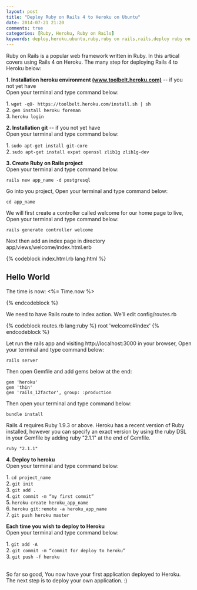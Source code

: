 ```yaml
---
layout: post
title: "Deploy Ruby on Rails 4 to Heroku on Ubuntu"
date: 2014-07-21 21:20
comments: true
categories: [Ruby, Heroku, Ruby on Rails]
keywords: deploy,heroku,ubuntu,ruby,ruby on rails,rails,deploy ruby on rails project to heroku on ubuntu
---
```


<p>
  Ruby on Rails is a popular web framework written in Ruby. In this artical covers using Rails 4 on Heroku. The many step for deploying Rails 4 to Heroku below:
</p>

<p>
  <strong>1. Installation heroku environment <a href="https://toolbelt.heroku.com/">(www.toolbelt.heroku.com)</a></strong> -- if you not yet have<br/>
  Open your terminal and type command below:<br/>
</p>

<p>
  1. <code>wget -qO- https://toolbelt.heroku.com/install.sh | sh</code><br/>
  2. <code>gem install heroku foreman</code><br/>
  3. <code>heroku login</code><br/>
</p>

<p>
  <strong>2. Installation git</strong> -- if you not yet have<br/>
  Open your terminal and type command below:<br/>
</p>

<p>
  1. <code>sudo apt-get install git-core</code><br/>
  2. <code>sudo apt-get install expat openssl zlib1g zlib1g-dev</code><br/>
</p>

<p>
  <strong>3. Create Ruby on Rails project<br/></strong>
  Open your terminal and type command below:<br/>
</p>

<p>
  <code>rails new app_name -d postgresql</code><br/>
</p>

<p>
  Go into you project, Open your terminal and type command below:<br/>
</p>

<p>
  <code>cd app_name</code><br/>
</p>

<p>
  We will first create a controller called welcome for our home page to live, Open your terminal and type command below:
</p>

<p>
  <code>rails generate controller welcome</code><br/>
</p>

<p>
   Next then add an index page in directory app/views/welcome/index.html.erb<br/>
</p>

{% codeblock index.html.rb lang:html %}
<h2>Hello World</h2>

<p>
  The time is now: <%= Time.now %>
</p>
{% endcodeblock %}

<p>
  We need to have Rails route to index action. We’ll edit config/routes.rb<br/>
</p>

{% codeblock routes.rb lang:ruby %}
root 'welcome#index'
{% endcodeblock %}

<p>
  Let run the rails app and visiting http://localhost:3000 in your browser, Open your terminal and type command below:
</p>

<p>
  <code>rails server</code><br/>
</p>

<p>
  Then open Gemfile and add gems below at the end:<br/>
</p>

<p>
  <code>gem 'heroku'</code><br/>
  <code>gem 'thin'</code><br/>
  <code>gem 'rails_12factor', group: :production</code></code>
</p>

<p>
  Then open your terminal and type command below:<br/>
</p>

<p>
  <code>bundle install</code>
</p>

<p>
  Rails 4 requires Ruby 1.9.3 or above. Heroku has a recent version of Ruby installed, however you can specify an exact version by using the ruby DSL in your Gemfile by adding ruby "2.1.1" at the end of Gemfile. 
</p>

<p>
  <code>ruby "2.1.1"</code><br/>
</p>

<p>
  <strong>4. Deploy to heroku<br/></strong>
  Open your terminal and type command below:<br/>
</p>

<p>
  1. <code>cd project_name</code><br/>
  2. <code>git init</code><br/>
  3. <code>git add .</code><br/>
  4. <code>git commit -m “my first commit”</code><br/>
  5. <code>heroku create heroku_app_name</code><br/>
  6. <code>heroku git:remote -a heroku_app_name</code><br/>
  7. <code>git push heroku master</code><br/>
</p>

<p>
  <strong>Each time you wish to deploy to Heroku<br/></strong>
  Open your terminal and type command below:<br/>
</p>

<p>
  1. <code>git add -A</code><br/>
  2. <code>git commit -m “commit for deploy to heroku”</code><br/>
  3. <code>git push -f heroku</code><br/><br/>
</p>

<p>
  So far so good, You now have your first application deployed to Heroku. The next step is to deploy your own application. :)
</p>